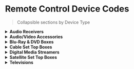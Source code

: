 # Remote Control Device Codes

> Collapsible sections by Device Type

<details>
<summary><strong>Audio Receivers</strong></summary>

| Manufacturer | Device Codes |
|--------------|--------------|
| Aiwa | 31622 |
| Akai | 30609, 31989 |
| Arcam | 31189, 32241 |
| Audiolab | 31189 |
| Audiotronic | 31189 |
| Auvio | 35106 |
| Axess | 34095 |
| B & O | 30799 |
| Bang & Olufsen | 30799 |
| Bose | 31933, 31629, 31229, 33959 |
| Bush | 32175 |
| Cambridge Audio | 31647 |
| Carver | 31189 |
| Craig | 34465, 34466 |
| Denon | 32857, 33347, 30004, 31360, 32516, 33642, 32820, 33380, 33639 |
| Emotiva | 33763 |
| Epworth | 31622 |
| Ferguson | 32611 |
| Fine Arts | 31189 |
| Goodmans | 30609 |
| Grundig | 31189 |
| Harman/Kardon | 31304, 30110, 32241, 32443, 34197, 31189 |
| i.Sound | 34971 |
| Insignia | 32175, 32472, 32169 |
| Integra | 31805, 33860, 32730, 31320, 32503, 30135 |
| iWave | 34971 |
| JBL | 32241, 30110 |
| JVC | 31676, 30074 |
| Kenwood | 31570 |
| LG | 32197, 32676, 33509 |
| Logitech | 32436 |
| Magnavox | 31831, 31269, 31189 |
| Marantz | 31289, 32114, 34121, 31189, 33772, 31269, 33247 |
| McIntosh | 31289 |
| Medion | 32197 |
| Micromega | 31189 |
| Myryad | 31189 |
| NAD | 30320, 31989, 30609 |
| New Acoustic Dimension | 30320, 31989, 30609 |
| Nikko | 30609 |
| Onkyo | 31805, 31320, 32730, 30135, 33860, 32503 |
| Panasonic | 31779, 32967, 34007, 31518, 31676 |
| Philco | 31831 |
| Philips | 31831, 32459, 31269, 33289, 31673, 32289, 31189, 33227, 31289 |
| Pioneer | 31935, 31123, 33057, 32432, 31459, 34560 |
| Polk Audio | 31289 |
| Proficient | 30609 |
| Proson | 30609 |
| RCA | 32611, 32719, 31123, 31459 |
| Rotel | 30793 |
| Samsung | 32809, 31868, 32714, 33382, 32948, 32137, 32154, 33540, 31304 |
| Sansui | 30609 |
| Sharp | 33929 |
| Sherbourn | 33763 |
| Sherwood | 32169 |
| Sherwood Newcastle | 32169 |
| Siemens | 30609 |
| Sony | 31622, 32172, 31759, 31058, 31441, 31822, 32522, 31758, 31158, 32475, 31454, 31858, 32578, 34107 |
| Soundwave | 30609 |
| TAG McLaren | 31189 |
| TAG McLaren Audio | 31189 |
| Teac | 30609, 33860 |
| Technics | 31518 |
| Techwood | 30609 |
| Thomson | 32611 |
| Thorens | 31189 |
| Toshiba | 31123 |
| Universum | 30609 |
| Victor | 30074 |
| Yamaha | 33580, 32467, 30176, 31276, 32061, 34364, 33030, 33433, 30376, 31949, 31776, 33602 |
| Zenith | 32197 |

</details>

<details>
<summary><strong>Audio/Video Accessories</strong></summary>

| Manufacturer | Device Codes |
|--------------|--------------|
| Abox | 35328 |
| Akai | 34242 |
| Apex Digital | 34334 |
| Arvani | 34293 |
| Aura | 34293 |
| Auvisio | 33654 |
| Bestisan | 35271 |
| Blaupunkt | 33654 |
| BÃ–HM | 34280 |
| Bose | 33708, 34307, 35230, 33832, 35163 |
| Boston Acoustics | 33698 |
| BYL | 35271 |
| Canton | 33000 |
| Celcus | 34146 |
| CGV | 33516 |
| Coby | 33654 |
| Curtis | 33942 |
| Definitive Technology | 33645 |
| Denon | 34025, 35178 |
| DEXP | 35328 |
| Dicra | 33654 |
| Dynex | 33951 |
| Energy | 33915 |
| Energy Sistem | 33654, 33915 |
| Goodmans | 34146 |
| GPX | 35103 |
| Haier | 33516 |
| Harman/Kardon | 33320, 33756, 33517 |
| Hitachi | 34590 |
| Horizon | 34411 |
| iLive | 33175 |
| Inkel | 34090 |
| Insignia | 33951 |
| ISY | 32544 |
| Jamo | 33915 |
| Jay-tech | 34146 |
| JBL | 33756, 32287, 35132, 33535 |
| JTC | 34146 |
| JVC | 32969, 33049, 34411 |
| Klipsch | 33915, 34941, 34198, 34200, 35152 |
| LG | 33217, 34137, 34043, 33996, 34478 |
| Logik | 34242 |
| Logitech | 31408, 33561 |
| Magnavox | 33282 |
| Majority | 34146 |
| Medion | 34242 |
| Megacra | 35271 |
| Monoprice | 34505 |
| Nakamichi | 34534 |
| Onkyo | 33984 |
| Onn | 35412, 35042, 35041, 35414, 35415 |
| Otone | 34242 |
| Panasonic | 33323, 33409 |
| Philips | 34105, 33776, 33282, 33962, 32675 |
| Pinnacle Speakers | 33774, 33728 |
| Pioneer | 33956 |
| Polk Audio | 33429 |
| Pyle | 34333, 34242 |
| RCA | 33969, 32544 |
| RIF6 | 35328 |
| Samsung | 32660, 33320, 34097 |
| Samsung Harman/Kardon | 33320 |
| Sanyo | 34176, 33282 |
| Sceptre | 35351 |
| Schaub Lorenz | 34242 |
| Sennheiser | 35330 |
| Sharp | 33097, 33736 |
| Sherwood | 33136, 34090 |
| Sonos | 33919 |
| Sony | 33700, 34315, 34285, 32582, 34457 |
| TaoTronics | 34672 |
| TCL | 34672 |
| Teac | 34242 |
| Telefunken | 33516 |
| Teufel | 34159 |
| Thomson | 33654 |
| Toshiba | 33627 |
| VIZIO | 32454, 33935, 35095, 34911 |
| Yamaha | 33283, 32116, 32458, 34269, 33917 |
| ZVOX | 32332, 33913, 32334 |

</details>

<details>
<summary><strong>Blu-Ray & DVD Boxes</strong></summary>

| Manufacturer | Device Codes |
|--------------|--------------|
| 3D LAB | 20539 |
| Accurian | 20675 |
| AEG | 20675 |
| Aiwa | 20533 |
| Akai | 20675 |
| Akira | 23076 |
| Alba | 20539 |
| AMTC | 23076 |
| Aristona | 20539 |
| Audiovox | 20675 |
| Avol | 23076, 23925 |
| Axxion | 23076 |
| Bel Canto Design | 21571 |
| Brandt | 20503 |
| California Audio Labs | 20490 |
| Centrum | 20675 |
| Clatronic | 20675 |
| CMX | 23076 |
| Contel | 22331 |
| Curtis Mathes | 22331, 23925 |
| Denon | 22258, 23851, 21634, 20490 |
| Disney | 20675 |
| Durabrand | 20675 |
| Dynex | 22596 |
| Dyon | 23076 |
| Electrocompaniet | 22545 |
| Emerson | 20675 |
| Epworth | 20533 |
| EuroLine | 20675 |
| Finlux | 20741 |
| Funai | 20675 |
| GE | 20522 |
| General Electric | 20522 |
| GFM | 20675 |
| Go Video | 20741 |
| GoGen | 23076 |
| Goldmund | 22545, 21571 |
| GoldStar | 20741 |
| GPX | 20741 |
| Grundig | 20539 |
| Hanseatic | 20741 |
| Hitachi | 20573, 20675 |
| Insignia | 22596, 20675, 20741 |
| Integra | 22147, 23787, 21634 |
| JVC | 21602, 20623, 22365 |
| jWin | 23076 |
| Kenwood | 20490, 22652 |
| Lenco | 23076 |
| Lexicon | 22545 |
| LG | 21602, 20741 |
| Loewe | 20741, 20539 |
| Lumatron | 20741 |
| Lunatron | 20741 |
| Luxman | 20573 |
| Magnavox | 20675, 21354, 20503, 20539 |
| Marantz | 20539, 22414 |
| Medion | 20741 |
| Memorex | 23031, 22331 |
| Micromega | 20539 |
| Microsoft | 20522 |
| NAD | 20741 |
| New Acoustic Dimension | 20741 |
| Noblex | 23076 |
| OK. | 23076 |
| Ã–levia | 22331 |
| Onkyo | 22147, 23787, 20503 |
| Oppo | 22545 |
| Panasonic | 21641, 23641, 20490, 21579, 23580, 22584, 20503 |
| Philco | 20675 |
| Philips | 22056, 22789, 21354, 21849, 20539, 22434, 20675, 20503 |
| Philips Magnavox | 20503, 20675 |
| Pioneer | 21571, 20631, 22442, 22854, 22847, 20142, 23199 |
| Polk Audio | 20539 |
| Presidian | 20675 |
| Proscan | 20522 |
| Pye | 20675, 20539 |
| Radionette | 20741 |
| RCA | 20522 |
| Rotel | 20623 |
| Salora | 20741 |
| Samsung | 20199, 20573, 24108, 20298, 21635, 22113, 23195, 22924, 22833, 20490 |
| Sanyo | 20675 |
| Schneider | 20539 |
| Schneider Electric | 20539 |
| Scientific Labs | 23076 |
| Seiki | 24384 |
| Selecline | 23076 |
| Sharp | 22250, 22652, 20675 |
| Sherwood | 20741, 23925 |
| Shinsonic | 20533 |
| Silva | 20741 |
| Silva Schneider | 20741 |
| Sony | 21516, 21633, 20533, 22861, 20772, 24009, 20675 |
| Superior | 23076 |
| Supra | 24384 |
| SV2000 | 20675 |
| Sylvania | 20675 |
| Symphonic | 20675 |
| Targa | 20741 |
| Tchibo | 20741 |
| Technics | 20490 |
| TELE System | 23076 |
| Telefunken | 23076 |
| Thomson | 20522 |
| Thurcom | 23580 |
| Toshiba | 22705, 22682, 23857, 23157, 23957, 20503, 22006 |
| TruTech | 20675 |
| United | 20675 |
| Universum | 20741 |
| Urban Concepts | 20503 |
| VDiGi | 23076 |
| VisionQuest | 23925 |
| VIZIO | 22563 |
| Windy Sam | 20573 |
| Xbox | 20522 |
| Yamaha | 20539, 20490, 21354, 22298, 23871 |
| Zenith | 20741, 20503 |

</details>

<details>
<summary><strong>Cable Set Top Boxes</strong></summary>

| Manufacturer | Device Codes |
|--------------|--------------|
| 1&1 | 03270 |
| Access Communications | 01376, 02187, 04537 |
| Adams Cable TV | 01376, 04079 |
| ADB | 01585, 02586, 01481, 01998, 02254, 02302, 03028, 03691 |
| Aland | 02030, 02437 |
| Alands Datakommunikation | 02030, 02437 |
| ALB TV | 03605 |
| Albtelecom | 03605 |
| Alcom | 02030, 02437 |
| Alcom Cable Television | 02030, 02437 |
| Alice | 03455, 01585 |
| Allo Communications | 01481, 01998, 02302, 03028 |
| Altibox | 03691, 02030, 02437 |
| Altice USA | 01877, 03885, 01376, 03560, 06351, 01982 |
| Amino | 01898, 01481, 03605, 04437, 01998, 02302, 03028, 03426 |
| Arcadyan | 02952 |
| Arcadyan Technology | 02952 |
| Armstrong | 01376, 03560 |
| Arris | 01376, 02378, 01982, 01998, 02187, 05912, 06174, 01877, 02437, 03765, 05889, 03723, 05097, 06076, 06246, 06400, 00858, 01582, 05537, 05942, 01585, 02952, 05557 |
| Arvig Communication Systems | 01376, 01982, 01998, 02345 |
| AT&T | 00858, 06268 |
| AT&T U-verse | 00858 |
| Atlantic Broadband | 01376, 01877, 01982, 03560, 04079 |
| Beeline | 01998, 03028 |
| Belgacom TV | 02047 |
| Bell | 01998, 05537, 01877, 05097 |
| Bell Aliant | 01998 |
| Bell Fibe TV | 01998, 05097, 05537 |
| Bell MTS | 01998, 05097, 05537 |
| Bevcomm | 01898 |
| Blue Ridge Communications | 01877, 03560 |
| Blue Stream | 01376, 03560 |
| Bouygues Telecom | 03185, 03007 |
| Breitband.ch | 03316 |
| Bright House Networks | 01877, 01376, 03294, 04537 |
| Broadstripe | 01376, 03560 |
| BSkyB | 02620, 02832 |
| Buckeye Broadband | 01376, 01877, 02187, 04079 |
| Cable America | 01376, 01877 |
| Cable Axion Digitel | 01376 |
| Cable One | 01376, 02873, 03560, 01877 |
| Cablecom | 01582 |
| Cablevision | 03885, 01376 |
| CabovisÃ£o | 02436 |
| Caiway | 02942 |
| Canal Digital | 02030 |
| Canby Telcom | 01481, 02302 |
| Cass Cable | 01376 |
| CCAP | 01877 |
| CenturyLink | 01998, 00858 |
| Channel Master | 05517 |
| Charter | 01877, 01376, 02187, 03560, 03294, 04537 |
| Charter Spectrum | 01877, 01376, 02187, 03560, 03294, 04537 |
| Cincinnati Bell | 01877, 01376 |
| Cisco | 01877, 01982, 02947, 03028, 00858, 02401, 02047, 02345, 02378, 02589, 05912, 01582, 04514, 01998, 04315, 03265, 03270, 03294, 03337, 05484, 02742, 05942 |
| Citycable | 03477 |
| Cogeco | 01376, 01982, 03560, 04537, 05557 |
| Com Hem | 03662, 04926, 02832, 02942 |
| Comcast | 01982, 01376, 01877, 03560, 03765, 02187, 04079, 04443, 04537 |
| Comfort TV | 03698, 04860 |
| Comporium | 01877, 03560, 02187 |
| Consolidated Communications | 01877, 01998, 02187, 01376, 03426, 03605, 00858, 01481, 01898, 02254, 02302, 02586 |
| Cox Communications | 01877, 01982, 01376, 04315, 03560, 06400, 03765 |
| D3 | 04514 |
| Darty Box | 02436 |
| Delta | 02942 |
| Deutsche Telekom | 03270 |
| Digeo | 02187 |
| DIRECTV | 06268 |
| DNA | 03917, 02832, 02030 |
| Dyon | 03688 |
| Eagle Communications | 01376, 02187 |
| EastLink | 01376, 02187 |
| Echostar | 02955 |
| Elion | 03916 |
| Elisa | 02821 |
| Eltrona | 03316 |
| Entertain | 03270 |
| Entone | 03426, 02302, 01898, 04437 |
| EnTouch | 01376 |
| Evolution | 02479, 04079, 02746, 04315, 03560 |
| Evolution Digital | 02479, 04079, 02746, 04315, 03560 |
| Finnet | 02030, 02832 |
| Free | 01976, 03455, 06224 |
| Freebox | 01976, 03455, 06224 |
| Frontier Communications | 02378, 01998, 03560 |
| Gala | 02437, 02030 |
| Garant | 03698, 04860 |
| GCI | 03560, 01376, 01877 |
| General Communications | 03560, 01376, 01877 |
| Glashart Media | 01898 |
| Google Fiber | 03666 |
| Grande Communications | 01877, 03560, 01376 |
| Great Plains Communications | 01376 |
| Hargray | 01877, 01376, 01982 |
| Homebase | 02030, 02437 |
| Horry Telephone Cooperative | 01376, 01877, 01982 |
| Huawei | 02994, 02995, 01982 |
| Humax | 01877, 01981, 01983, 02620, 02832, 03560, 02889, 03514, 05614 |
| i-CAN | 03691, 01585 |
| Ignite TV | 01982 |
| iM | 04860, 03698 |
| Imagin | 03316 |
| Infomir | 04860, 03698 |
| Innovative Systems | 01898, 01376 |
| Inotel | 02437 |
| Intek | 03917 |
| Inter Mountain Cable | 01877, 02479, 04079, 03294 |
| Interzet | 03698 |
| Invitel | 02437 |
| InviTV | 02437 |
| Jambox | 02030, 03698, 04860 |
| Kabel Deutschland | 03514, 01981, 01983, 03688, 02620 |
| KabelBW | 02889, 01981, 01983, 03477 |
| Kablo TV | 04763 |
| Kaon | 02821, 02889, 02746 |
| Kaon Media | 02821, 02889, 02746 |
| Kiss | 03270 |
| KPN | 02952, 02437 |
| Kreatel | 02030 |
| Lattelecom | 02030, 02437 |
| Layer3 TV | 05370, 01998 |
| Liberty Cablevision | 01376 |
| lmt | 05517 |
| Lumos Networks | 01998, 03028 |
| Macedonian Telecom | 03270, 02401 |
| MAG | 04860, 03698 |
| Makedonski Telekom | 03270, 02401 |
| Massillon Cable | 01376, 02187 |
| Matanuska Telephone Association | 01481, 02254, 02586 |
| MaxxSouth | 01376 |
| MCTV | 01376, 02187 |
| Mediacom | 01376, 03560, 01982, 01877, 05557 |
| Mediastream | 01376 |
| Meo | 02401 |
| Mi-Connection | 01877 |
| Midco | 01376, 01982, 03560, 04079, 05557 |
| Midcontinent Communications | 01376, 01982, 03560, 04079, 05557 |
| Morris Broadband | 01376 |
| Motorola | 01376, 02437, 02378, 01998, 02030, 00858, 02952, 01982, 03723, 03691, 03692, 04926, 02401, 03916, 01585, 05097 |
| Movistar | 01585 |
| Moxi | 02187 |
| MTA | 01481, 02254, 02586 |
| MTS | 01998, 01376, 01481, 01877, 01898, 01982 |
| MySky Italia | 02620, 02832 |
| Nagravision | 02873 |
| NetTV.Plus | 02437, 03698 |
| New Line | 03688 |
| Next | 04763 |
| Noos | 02436 |
| Northland Communications | 01376 |
| NOS | 02437 |
| Novus | 01376, 01877, 01998 |
| Nowo | 02436 |
| NTL | 03265 |
| NU Telecom | 01998, 03028 |
| Numericable | 02436 |
| O2 | 02586 |
| OnLime | 02821 |
| Ono | 03337 |
| Opticum | 03688 |
| Optimum | 03885, 01376, 06351 |
| Optimus Clix | 02437 |
| Orange | 02407 |
| Pace | 01982, 01376, 01877, 02620, 01998, 03560, 00858, 01582, 02401, 03477, 04537, 05370 |
| Panasonic | 01982 |
| Paul Bunyan Communications | 02254, 02586 |
| Penki TV | 02030 |
| Philips | 01582, 02378, 03560 |
| Pioneer | 01877 |
| Pioneer Telephone | 02254, 02302 |
| Portugal Telecom | 02401 |
| Premiere | 02620 |
| Primacom | 02889 |
| Primestar | 02030 |
| PrimeTel | 02030, 02437 |
| PrimeTV | 02030 |
| Proximus TV | 02047 |
| PT | 02401 |
| PÃ¿ur | 02889 |
| Qwerty | 01898, 01481 |
| Qwerty.TV | 01898 |
| RCN | 01376, 03560, 01877, 05557 |
| Reach Broadband | 01376, 01877, 01982 |
| RIO Media | 02030 |
| Rogers | 01877, 01376, 05484, 01982, 03294, 04537 |
| Rostelecom | 02821 |
| Sagem | 02407, 02436 |
| Sagemcom | 02436, 03514, 02407, 05286, 03885, 03007, 03185 |
| Samsung | 02942, 01877, 02407, 01982, 03477, 02955, 03662, 02889, 02947, 03265, 03514, 02589, 03185, 03928, 06268, 01987 |
| Sasag | 02821 |
| SaskTel | 01998 |
| SBB | 04514 |
| Scarlet | 01898 |
| Schurz Communications | 01376, 01877, 01982 |
| Scientific Atlanta | 01877, 00858, 02401, 01982, 02345, 02047, 02436, 01987, 03028, 02378 |
| SCTV | 02821 |
| Serbia Broadband | 04514 |
| Service Electric | 01376, 01982, 01877, 02187 |
| Set-One | 03688 |
| SFR | 02436 |
| Shaw | 01376, 01877, 01982, 02187, 04537 |
| Shentel | 01376, 01877, 01982, 02187, 05557 |
| Sky | 02620, 02832 |
| Sky Austria | 02620, 02832 |
| Sky Deutschland | 02620, 02832 |
| Sky Ireland | 02620, 02832 |
| Sky Ã–sterreich | 02620, 02832 |
| Sky Q | 04662 |
| Sky+ UK | 02620, 02832 |
| Sky+HD UK | 02620, 02832 |
| Skynet | 02437, 02030 |
| Smile Content | 02437 |
| Sonera | 03723, 02030 |
| Sparklight | 01376, 02873, 03560, 01877 |
| Spectrum | 01877, 01376, 02187, 03560, 03294, 04537 |
| Starman | 02821 |
| Stipte | 01898 |
| Stofa | 03692 |
| Suddenlink | 01877, 01376, 03560, 06351, 03885, 01982 |
| TalkTalk | 02994, 02995 |
| Tatung | 03270 |
| Tbaytel | 01998 |
| TDS | 01376, 01877, 01982 |
| TDS Telecom | 01376, 03028, 01877, 01982 |
| Technicolor | 01877, 01982, 03514, 05484, 05912, 02947, 05517, 03185, 02994, 02995 |
| TechniSat | 03316 |
| TeleColumbus | 02889 |
| TeledÃ¼nya | 04763 |
| Telefonica | 01585, 02586 |
| Telekom Deutschland | 03270 |
| Telekom MK | 03270, 02401 |
| Telenet | 01582, 03477, 06246 |
| Telewest | 01987 |
| Telfort | 02952 |
| Telia | 03723, 03916, 06076, 02030 |
| Telia Denmark | 03723 |
| TeliaSonera | 06076 |
| TELUS | 05912, 03028, 05942 |
| TeNeT | 01898 |
| Teo | 02437, 02030 |
| T-Home | 03270 |
| Thomson | 01582, 01981, 01982, 01983, 03007, 02407 |
| Thurcom | 02821 |
| Time Warner Cable | 01877, 01376, 03294, 02187, 03560, 04537 |
| TiVo | 03560, 03265, 03662, 03337, 05557, 06002 |
| Toshiba | 02955, 03688 |
| TP | 02407 |
| TÃ¼rksat Kablo | 04763 |
| TVision Home | 05370, 01998 |
| TVS Cable | 01376, 01877, 01982 |
| UnityDigital TV | 02955, 02889, 03477 |
| Unitymedia | 02955, 02889, 03477 |
| UPC | 01582, 02821, 03477 |
| UPC Cablecom | 01582, 03477 |
| U-verse | 00858 |
| Vast Broadband | 01877, 01376 |
| Vector | 02030 |
| Verizon | 02378, 05889 |
| Viasat | 02030 |
| VidÃ©otron | 01877, 02947, 01376, 01982 |
| Viken Fibernett | 02030, 02437, 03691 |
| Virgin Media | 03265, 01987, 06174, 03477 |
| VMedia | 04596 |
| Vodafone | 03514, 02401, 05286, 01981, 01983, 03337, 05517 |
| Vodafone Iceland | 03917 |
| Vodafone Kabel Deutschland | 03514, 01981, 01983, 03688, 02620 |
| Voo | 02742 |
| Vyve Broadband | 01376, 01982, 01877, 04079 |
| Waoo! | 02437, 02030 |
| Wave Broadband | 01376, 01877, 04079, 02479, 03560, 02187 |
| Wavevision | 01376, 01877, 01982 |
| Wbox | 03917, 02832 |
| WEHCO Video | 01376 |
| Welho | 03917, 02832 |
| Westman Communications | 01376, 02187 |
| Windjammer Cable | 01376, 01877 |
| Windstream | 01376, 01982 |
| Wistron NeWeb | 06268 |
| WOW! | 01877, 01376, 02187, 02479, 03560, 03294 |
| Xfinity | 01982, 01376, 01877, 03560, 03765, 02187, 04079, 04443, 04537 |
| Xoro | 03688 |
| XS4ALL | 02952 |
| Xtream | 01376, 03560, 01982, 01877, 05557 |
| YouSee | 05614 |
| Youview | 02994, 02995 |
| Ziggo | 02589, 03477, 01582, 02942, 06246, 02401 |
| Zito Media | 01376, 01877, 01982 |
| ZTE | 02952 |
| ZyXEL | 01585 |

</details>

<details>
<summary><strong>Digital Media Streamers</strong></summary>

| Manufacturer | Device Codes |
|--------------|--------------|
| 3GO | 03850 |
| Acer | 01272 |
| AirTV | 05295 |
| Amlogic | 04899, 05123 |
| Apple | 02615 |
| Armada | 04899 |
| AT&T | 06269 |
| Auvisio | 03122 |
| Beelink | 05123 |
| Billow | 05123 |
| Boxee | 03693 |
| Bqeel | 05540 |
| BSkyB | 03061 |
| Ceton | 01272 |
| Channel Master | 04465, 03286 |
| chiliGREEN | 03850 |
| Cloud Media | 02260 |
| Delta Electronics | 04339 |
| Digitech | 02260 |
| Digma | 04170 |
| DIRECTV | 06269 |
| DishTV | 05295 |
| D-Link | 03671, 03693 |
| Dune | 03230 |
| Echostar | 05295 |
| EgoIggo | 05123 |
| Elonex | 01272 |
| Ematic | 04846 |
| Eminent | 02260 |
| Enybox | 05123 |
| Fantec | 04170, 03669 |
| Flirc | 05600, 05602, 05603, 05604 |
| Frontline | 05057 |
| Fujitsu Siemens | 01272 |
| Funai | 03339 |
| Gateway | 01272 |
| G-Box Midnight | 04440 |
| Geniatech | 04339 |
| Hama | 03122 |
| Hewlett Packard | 01272 |
| hFX | 01272 |
| HiMedia | 04170 |
| HomeWorx | 04216, 04685, 04076, 04615 |
| HP | 01272 |
| iconBIT | 02260 |
| Iomega | 02558 |
| IReTV-Fire TV (All) | 02049 |
| IReTV-Kodi & PI w/Kodi | 02000 |
| IReTV-Media Center | 01272 |
| IReTV-Nvidia Shield | 04918 |
| ISTAR | 02260 |
| iView | 02759, 05207 |
| JadooTV | 02260 |
| Kartina TV | 03230 |
| Kollins | 04339 |
| LG | 03373 |
| Logitech | 03272 |
| Magnavox | 03339 |
| Mango Hi Q | 04170 |
| Matricom | 04440, 04899 |
| MBox | 05123 |
| Media Center PC | 01272 |
| Mediasonic | 04216, 04685, 04076, 04615 |
| Mi | 03982 |
| Micca | 03669, 03850 |
| Microsoft | 04000, 01272, 02049, 01805 |
| Millet | 03982 |
| Mind | 01272 |
| Minix | 04413, 03884 |
| MyGica | 04339, 05057 |
| MySky Italia | 03061 |
| Netgear | 03324, 04401, 03292 |
| NiveusMedia | 01272 |
| Northgate | 01272 |
| Now TV by Sky | 03061 |
| NVIDIA | 04918 |
| Orion Telekom | 03230 |
| Ortek | 03122 |
| Packard Bell | 01272 |
| Panasonic | 03760 |
| PDP | 05724 |
| PHD | 03039, 04590 |
| Philips | 04755, 01272, 02558 |
| Pivos | 04339 |
| PopBox | 02260 |
| Popcorn Hour | 02260 |
| PrimeDTV | 03039, 04590 |
| Qumi | 04339 |
| Qwerty | 03230 |
| R-Box | 05540 |
| RCA | 03335 |
| Roku | 03061 |
| Rombica | 04170 |
| Samsung | 06269 |
| Savio | 05540 |
| Scishion | 05123 |
| Sky | 03061 |
| Sky Austria | 03061 |
| Sky Deutschland | 03061 |
| Sky Ireland | 03061 |
| Sky Italia | 03061 |
| Sky Ã–sterreich | 03061 |
| Sky UK | 03061 |
| Sky+ UK | 03061 |
| Sky+HD UK | 03061 |
| Sling Media | 05295, 03778 |
| Sony | 05724, 02713, 01272 |
| Sumvision | 04339 |
| Tanix | 05123 |
| Technicolor | 05295 |
| Telecom Italia | 05295 |
| Telstra | 03061 |
| Terk | 04846 |
| Tibo | 04339 |
| TIM | 05295 |
| TIMVision | 05295 |
| Tinggaoli | 05540 |
| Toshiba | 01272 |
| Trevi | 05540 |
| Tronsmart | 05123 |
| Trust | 01272 |
| Unuiga | 05540 |
| Vensmile | 04899 |
| VIA Technologies | 01272 |
| Vista | 03122 |
| Vivitek | 04339 |
| VIZIO | 03670 |
| Western Digital | 02558 |
| Wistron NeWeb | 06269 |
| Xbox | 04000, 02049, 01805, 01272 |
| Xiaomi | 03982 |
| XstreamTec | 04440 |

</details>

<details>
<summary><strong>Satellite Set Top Boxes</strong></summary>

| Manufacturer | Device Codes |
|--------------|--------------|
| Acoustic Solutions | 01284 |
| ADB | 02737, 02367, 03799 |
| AEG | 02738, 02813 |
| Agora | 02034, 01284 |
| Airis | 02813 |
| Akira | 02738 |
| Akta | 01986 |
| Akura | 02034, 02418 |
| Alba | 01284, 03601, 02034 |
| Alcor | 05377 |
| AllTele | 02957 |
| Amiko | 04197 |
| Amstrad | 01662, 00847, 01175, 01693, 02467 |
| AMTC | 02738, 02813 |
| Anadol | 04227, 05377 |
| Ansonic | 02418 |
| Arris | 00869, 02443 |
| AS | 01284 |
| ASA | 00740 |
| ASDA | 01284 |
| AstaNet | 03855 |
| Astrell | 01986, 02418 |
| Astro | 02026, 01100 |
| AT&T | 01377 |
| Atlanta | 02418, 03320 |
| Audiola | 02418 |
| Austriasat | 01195, 01197, 03190, 02957, 01561, 01631, 02631 |
| Auvisio | 02738, 02813 |
| Avanit | 01631 |
| AX | 05328, 04826, 05038 |
| Axil | 02418, 02738, 02813, 03424 |
| B@ytronic | 00740 |
| Balticum | 01195, 01197, 01986 |
| Bell | 00775 |
| Bell Satellite TV | 00775 |
| Belson | 02418 |
| BENsat | 02957, 04657 |
| BIOSTEK | 02738 |
| BiS TÃ©lÃ©visions | 01986 |
| BiS TV | 01986 |
| Black Diamond | 01284 |
| Boca | 02026, 02458, 02797, 02813 |
| Bonus | 03190 |
| Boshmann | 01631 |
| Botech | 02738, 02418, 02813 |
| Boxer | 02429, 02443, 01692, 04583 |
| Brandt | 02813 |
| Bredbandsbolaget | 04031 |
| Breitband.ch | 01195 |
| British Telecom | 04031 |
| BSkyB | 01662, 04662, 01693, 02467, 02443, 01175, 00847, 01377, 01429, 01915, 01195, 01197 |
| BT | 04031 |
| BT TV | 04031 |
| BT Vision | 04031 |
| Bulltech | 02738 |
| Bush | 02376, 03652, 01935, 02034, 01284, 02813, 03439, 03601, 04204 |
| Cablecom | 01195, 01197 |
| Caiway | 02443 |
| Canal Digitaal | 02631, 04853, 02466, 02957 |
| Canal Digital | 04031 |
| Canal+ | 02657, 01986, 05761, 01195, 01197, 02429 |
| Canal+ Platforma | 03799, 01409 |
| CANAL+ Polska | 03799, 01409 |
| CanalSat | 02657, 05761 |
| CGV | 05145, 02034, 03190, 01986 |
| Chess | 02026 |
| CityCom | 02957 |
| Clarke-Tech | 03320 |
| Classic | 01284 |
| Clatronic | 02738 |
| CMX | 02205 |
| Cobra | 04294 |
| Com Hem | 01176, 01915, 04031 |
| Comag | 02797, 02026, 02458, 02813, 03993, 04795, 05752, 00740, 02738, 03855, 04227 |
| Connect TV | 02957 |
| Continent | 01986, 03855 |
| Cosmo Sat | 02540 |
| Croner | 02813 |
| Crown | 01284 |
| Cyfra+ | 01409, 03799 |
| Cyfrowy Polsat | 03829 |
| D@tacom | 02813, 02738 |
| Dautkom | 02638, 04197 |
| Delta | 02443 |
| Denver | 02418, 02738 |
| Deutsche Telekabel | 01197, 01195 |
| Deutsche Telekom | 01692 |
| Dgtec | 01631 |
| Dicra | 02738, 04294 |
| Digenius | 00740 |
| DIGI | 01195, 01197, 02443, 02026 |
| Digiality | 02813 |
| Digihome | 02034, 01284, 01935 |
| DigiLogic | 01284, 02034 |
| DigiQuest | 02738, 04227, 01631, 04331, 02813 |
| DigitAlb | 01197, 01195 |
| DigitalBox | 02540, 01631, 01100 |
| Dilog | 02957 |
| DIRECTV | 01377, 03724 |
| DISH | 00775 |
| DISH Network | 00775 |
| Diveo | 04853 |
| Di-Way | 02957 |
| DMTech | 02738 |
| Dmyco | 03109 |
| DNA | 01176 |
| Dream | 01237 |
| Dream Multimedia | 01237, 03628, 01652, 01923 |
| Dreambox | 01237, 03628, 01652, 01923 |
| DTK Deutsche Telekabel | 01197, 01195 |
| Dual | 02034 |
| Durabrand | 01284, 02034 |
| Dynavision | 04197 |
| Dyon | 02738, 02813 |
| e Vision | 03637 |
| Easy-One | 04331 |
| ECG | 02813, 02738 |
| Echostar | 00775, 01409 |
| Edision | 05210, 01631, 05141, 04197 |
| Eir | 03637 |
| Elap | 03190, 02458 |
| Elbe | 02418 |
| Elisa | 03637 |
| Elless | 00740 |
| Elta | 02738 |
| Eltrona | 01195, 01197 |
| Energy Sistem | 02418, 02813, 01631 |
| Engel | 02418, 02813 |
| Entertain | 01692 |
| esoSAT | 02797 |
| Essentiel b | 02813, 04657, 02738, 03905 |
| Eurosky | 00740 |
| Eutra | 00740 |
| Evesham Technology | 02034 |
| EVO | 04197 |
| Evo TV | 04657 |
| Ferguson | 02638, 02034, 01935 |
| Fiber.nl | 02631 |
| Finlux | 02034 |
| FinnSat | 00740, 01195, 01197 |
| Formuler | 05038 |
| Fortec Star | 01631 |
| Fransat | 02443, 03190, 01986, 04657 |
| freenet TV | 05052 |
| Freesat | 01692, 04204, 02443, 01986, 02376 |
| Freesat+ | 02443 |
| freeview | 04204 |
| Frontier Communications | 00775 |
| Fuba | 02750, 01195 |
| Fuji Onkyo | 01631 |
| Galaxy | 04294 |
| Galaxy Innovations | 04197, 04826, 02799, 03458 |
| General Instrument | 00869 |
| General Satellite | 04626 |
| Geser | 01631, 02738 |
| Gi | 04197, 04826, 02799, 03458 |
| GigaBlue | 03663 |
| GigaTV | 02738 |
| Globo | 03855, 02026, 00740, 02957, 01429 |
| GM Germany | 04197 |
| Go SAT | 03190 |
| GoGen | 02738 |
| GOI | 00775 |
| Gold Vision | 01631 |
| Golden Media | 04197 |
| GoldMaster | 01986 |
| Goodmans | 01284, 02376, 03652, 02034, 03439, 03601 |
| Gran Prix | 00740 |
| Grocos | 01409 |
| Grundig | 00847, 02376, 02367, 02034, 01284, 02738, 02813, 03424, 01429 |
| Haier | 02418 |
| Hanseatic | 01100 |
| HD+ | 02797, 02443, 01429, 02569, 03095, 05052 |
| Hirschmann | 03190, 02026, 00740 |
| Hitachi | 02034, 01284 |
| HTS | 00775 |
| Hughes Network Systems | 01377 |
| Humax | 02443, 01176, 04031, 01377, 04662, 01808, 01915, 02408, 03140 |
| Hyro | 04331 |
| Hyundai | 02418, 02738, 02813 |
| ibox | 01652 |
| i-CAN | 02737, 02367 |
| IceCrypt | 04197, 02838 |
| ID Digital | 01176, 04294 |
| ID Sat | 01631 |
| Illusion | 01631 |
| Imagin | 01195, 01197 |
| Imperial | 01195, 01197, 01429 |
| Inea | 01195, 01197 |
| iNETBOX | 01652, 01237 |
| Inverto | 03095 |
| inVion | 02418 |
| IQ | 02813 |
| IQ Prism | 02813 |
| i-SET | 04331 |
| ITT | 02418 |
| Jaeger | 02797 |
| Jameson | 02813 |
| Jerrold | 00869 |
| JVC | 00775, 01284 |
| Kabel Deutschland | 01195, 01197, 01915 |
| KabelBW | 01915, 01195, 01197, 01429 |
| KabelNoord | 02443 |
| Kablo TV | 03190 |
| Kamosonic | 02738 |
| Kaon | 04853, 02631 |
| Kaon Media | 04853, 02631 |
| Kathrein | 01561, 02569, 03658, 04795 |
| KÃ¶nig | 01631 |
| KPN | 01986, 01545 |
| Kyostar | 02026 |
| Labgear | 03424 |
| LaSAT | 00740 |
| Lazer | 02738 |
| Lenson | 04657 |
| LG | 01377, 05761 |
| Libertview | 03109 |
| Line@TECH | 02813 |
| LinkBox | 02957 |
| Linsar | 01284 |
| Listo | 02738, 02813, 04657 |
| Lodos | 01284 |
| Logik | 02034, 01284, 03652, 04204 |
| LogiSat | 02797, 02026, 02813, 02458 |
| Lumax | 01986 |
| Luxor | 01935, 02034 |
| M7 | 02631, 04853, 02957, 03190, 01195, 01197, 02466, 01545, 01561, 02443, 01631, 01986, 04657 |
| Magyar Telekom | 01692, 02367 |
| Majestic | 02738 |
| Manhattan | 04204 |
| Maplin | 02034 |
| Marusys | 02799, 03543, 03458, 03544 |
| Mascom | 02738, 02205, 02813 |
| Matsui | 01284 |
| Maximum | 02813, 02957, 01986 |
| Maxview | 02797 |
| Mediaset | 02750, 04294, 02367 |
| Medion | 02797, 00740, 02026 |
| MegaSat | 01631, 02813, 02034, 02418, 00740, 02738 |
| Meo | 02466 |
| Metronic | 02738, 01986, 02418, 01631, 01935, 02026, 02443 |
| Micro | 02797, 02458, 02813 |
| Micro electronic | 02458, 02797, 02813 |
| Mitsai | 02738 |
| Morgan | 02026 |
| Morgan's | 02026 |
| Motorola | 00869 |
| Mtel | 03855 |
| Murphy | 02034 |
| Mut@nt | 05328 |
| Mysat | 02738, 02797 |
| MySky Italia | 01662, 04662, 01693, 02467, 02443, 01175, 00847, 01377, 01429, 01915, 01195, 01197 |
| Mystery | 02813 |
| NanoXX | 01631 |
| nc+ | 03799, 01409 |
| Net+ | 03637 |
| netBox | 03637 |
| Netgem | 03637 |
| Netia | 03637 |
| Neuling | 02458, 02026 |
| NexPRO | 01631 |
| Next Level | 00869 |
| Nova | 02475 |
| NPG | 01631 |
| NTV Plus | 02443, 01692, 03190, 02408 |
| Octagon | 05038, 04976 |
| Online.nl | 02631, 04853 |
| Onn | 02034, 01284 |
| Openbox | 03109 |
| Opensat | 02957 |
| Opentech | 03190 |
| Optex | 02418, 02813 |
| Optibox | 03190, 02957 |
| Opticum | 03855, 02957, 04227, 02797, 04331, 04795, 05038 |
| Orbitech | 01195, 01100, 01197 |
| Orby TV | 06390 |
| Orion Express | 03855, 01986 |
| Orton | 03855, 02957 |
| P&T Luxembourg | 03637 |
| Pace | 00847, 01377, 01682, 01175, 01693, 02475, 02467, 02466, 02631, 02657, 01662, 02443 |
| Pacific | 01284 |
| Palcom | 01409 |
| Panasonic | 00847 |
| peeKTon | 02418 |
| Petrus | 03855, 01195, 01197 |
| Philex | 01409 |
| Philips | 02561, 02466, 01377, 03253, 05377, 02631, 04657 |
| Phoenix | 02418 |
| Platforma CANAL+ | 03799, 01409 |
| Polsat | 03829 |
| Portugal Telecom | 02466 |
| Post Luxembourg | 03637 |
| PostTV | 03637 |
| Pr telecom | 04197 |
| Preisner | 02458 |
| Premier | 01429 |
| Premiere | 01429, 01195, 01197 |
| Primacom | 01195, 01197, 01176 |
| ProLine | 01284 |
| Protek | 04826 |
| PSI | 03190 |
| PT | 02466 |
| PÃ¿ur | 01195, 01197, 01176 |
| Qviart | 04795 |
| Raduga TV | 01986, 02957 |
| Revez | 04795 |
| RiksTV | 02367, 01692, 02429 |
| Ross | 02540 |
| Roxxs | 02799 |
| SAB | 04197, 01631 |
| Saba | 00740, 02205 |
| Sagem | 01692, 02429 |
| Sagemcom | 01692, 02429, 03253, 03799, 04583 |
| Saivod | 02418 |
| Samsung | 01377, 01682, 05052, 02467, 04853, 01662, 01693 |
| Sansui | 01545 |
| Sappa | 02957 |
| Sasag | 03440 |
| SAT+ | 01409 |
| SatFilm | 01195, 01197, 03855 |
| SatHawk | 03109 |
| Satplus | 01100 |
| SatyCon | 01631 |
| Schaub Lorenz | 02034, 02418 |
| Schwaiger | 00740, 02813, 01429, 02458, 02797, 01631, 05752, 01195, 02957, 03993 |
| Schwaiger CS | 01631 |
| Scott | 02738 |
| SCS | 00740 |
| SEG | 01284, 00740, 02034, 04331 |
| Selecline | 02813 |
| Sencor | 02738, 02813 |
| Set-One | 04331 |
| Shark | 01631 |
| Sharp | 01935, 02034 |
| Shaw Direct | 00869, 00775 |
| Shinelco | 02738 |
| Showbox | 03165 |
| Siemens | 02418, 01429, 02737 |
| Sigmatek | 02418, 02813, 02738 |
| Silva Schneider | 00740 |
| SilverCrest | 02026, 02458, 02797 |
| SimpliTV | 04498, 04657 |
| SiOL | 03637 |
| Sky | 01662, 04662, 01693, 02467, 02443, 01175, 00847, 01377, 01429, 01915, 01195, 01197 |
| Sky Austria | 01662, 04662, 01693, 02467, 02443, 01175, 00847, 01377, 01429, 01915, 01195, 01197 |
| Sky Deutschland | 04662, 02443, 01915, 01429 |
| Sky Ireland | 01662, 04662, 01693, 02467, 02443, 01175, 00847, 01377, 01429, 01915, 01195, 01197 |
| Sky Italia | 01693, 02467, 04662 |
| Sky Ã–sterreich | 01662, 04662, 01693, 02467, 02443, 01175, 00847, 01377, 01429, 01915, 01195, 01197 |
| Sky Q | 04662 |
| Sky UK | 01662, 01175, 00847, 04662, 01377 |
| Sky+ UK | 01662, 04662, 01693, 02467, 02443, 01175, 00847, 01377, 01429, 01915, 01195, 01197 |
| Sky+HD UK | 01662, 04662, 01693, 02467, 02443, 01175, 00847, 01377, 01429, 01915, 01195, 01197 |
| Skylink | 02957, 03190, 01545, 02443, 04853, 01195, 01197, 01986, 04657 |
| Skymaster | 01409, 02205, 03855, 01545, 03165 |
| Skypex | 00740 |
| Skyplus | 02026, 00740, 01175 |
| SkySat | 01100 |
| Skyvision | 02797, 04657 |
| Skyworth | 04657 |
| SL | 00740, 02026 |
| SM Electronic | 01409 |
| Smart | 01631, 03095, 00740, 04227 |
| Sogno | 02957 |
| Solomend | 03109 |
| Sony | 03202, 00847, 03458 |
| Starmax | 02638 |
| Steinner | 02738 |
| Strong | 03905, 01409, 04657, 02813, 02418, 03424, 04498, 05110, 02738, 01284, 01682 |
| STV | 01176 |
| Sungpo | 01935, 02034 |
| Sunny | 03165 |
| Sunray | 02799 |
| Sunsat | 03190 |
| Sunstech | 02738 |
| SVT World | 02957 |
| Sydantenn | 02957 |
| Synaps | 04197 |
| Sytech | 02418 |
| Tampereen Tietoverkko OY | 01176 |
| Tattelecom | 02429 |
| TBoston | 02418 |
| TDS Telecom | 00775 |
| Technicolor | 01377, 05761, 03799 |
| Technika | 02034, 01284 |
| TechniSat | 01195, 01197, 01100, 03440, 03441, 02540, 02813 |
| Technotrend | 01429 |
| Techwood | 01284, 02034, 01935 |
| Tecsat | 01986 |
| TEKCOMM | 02738, 03905 |
| Telasat | 02466 |
| TELE System | 02750, 01409, 02738, 02813 |
| Tele2 | 01195, 01197 |
| TeledÃ¼nya | 03190 |
| Telekarta | 03855, 01986 |
| Telekom Deutschland | 01692 |
| Telekom Slovenije | 03637 |
| TÃ©lÃ©SAT | 02631, 02466, 04853 |
| Telestar | 01100, 02540, 01195, 01197 |
| Telset | 04197 |
| Telsey | 02738 |
| TelSKY | 02540 |
| TELUS | 00775 |
| Tevion | 02205, 01409, 02026 |
| T-Home | 01692 |
| Thomson | 01935, 01662, 00847, 01175, 03905, 01377, 01693, 04657, 05110 |
| Tiger | 03109 |
| Titan | 02205 |
| Tividi | 01429 |
| TiVo | 03724, 01377 |
| TivÃ¹Sat | 02737, 04294, 04031, 02750, 02367 |
| T-Mobile | 02631, 02443, 03190, 01545 |
| TNT SAT | 01986, 03190, 02443, 04657, 01195, 01692, 02429, 01197 |
| Tonna | 03190, 02458 |
| Topfield | 01986, 01545, 02838, 04294 |
| Toshiba | 01284, 01195, 01429 |
| TrekStor | 02738 |
| Triax | 03190, 01986, 02443, 01631 |
| Tricolor TV | 04626, 01915 |
| TT-micro | 01429 |
| TTV | 01176 |
| TÃ¼rksat Kablo | 03190 |
| TV Vlaanderen | 02631, 04853, 02466 |
| UfaNet | 01986 |
| United | 02418 |
| UnityDigital TV | 01429, 01915 |
| Unitymedia | 01429, 01915 |
| Universum | 00740 |
| Univision | 04227 |
| Unixbox | 01652 |
| UPC | 02443 |
| UPC Cablecom | 01195, 01197 |
| UPC Direct | 02443 |
| ValueLine | 02813 |
| Vantage | 02797, 03855, 05752 |
| VEA | 02418 |
| Vectra | 01195, 01197 |
| Vestel | 01284, 02034 |
| Viasat | 01682, 01197, 01195 |
| Videofutur | 03637 |
| Viola Digital | 01195, 01197 |
| VisionNet | 01631 |
| Vistron | 00740 |
| VivaCom | 02429 |
| Vivax | 02418, 02813 |
| Vodafone Kabel Deutschland | 01195, 01197, 01915 |
| Volcasat | 02418 |
| Vu+ | 03458, 03543, 03544, 02799, 05380 |
| Walker | 02034 |
| WayteQ | 01631 |
| Wharfedale | 01935, 02034, 01284 |
| Wisi | 00740, 03190, 02957, 01986 |
| Woxter | 02418, 02813 |
| WWiO | 05111 |
| Xcruiser | 04197 |
| XDome | 04294 |
| Xoro | 05111, 03501, 02813, 03993, 02738, 03165, 02957, 04331 |
| Xsarius | 02957 |
| Xtrend | 04826, 03320 |
| Youview | 04031 |
| ZapMaster | 00740 |
| Zehnder | 03424, 02034, 00740, 01631 |
| ZGemma | 05101 |
| Ziggo | 02443 |
| Zircon | 02957 |

</details>

<details>
<summary><strong>Televisions</strong></summary>

| Manufacturer | Device Codes |
|--------------|--------------|
| Acer | 12530 |
| Acoustic Solutions | 11667, 11585, 11523, 12676 |
| Acronn | 12561 |
| Advent | 11570 |
| AEG | 12530, 12197, 11667, 11585 |
| Affinity | 13717, 13870, 13577 |
| AGB | 11667 |
| Airis | 12561 |
| Aiwa | 14542, 13512, 13434 |
| Akai | 12676, 13981, 14340, 11523, 13611, 13332, 13512, 13528, 13067, 13719, 11667, 13810, 11585, 14022, 13983, 10037, 12197, 13434, 14136 |
| Akira | 12241, 13528 |
| Akito | 10037 |
| Akura | 11667, 11585, 12676, 10037, 11687, 11983 |
| Alba | 12676, 13587, 13810, 11585, 10037, 11667, 13005, 13067, 14132, 12561, 13964 |
| Allview | 13611 |
| Altus | 12663 |
| Amstar | 11667 |
| Amstrad | 10037, 11667 |
| Andersson | 12676, 11585, 11667, 13719, 13981, 14340 |
| Ankaro | 13528 |
| Ansonic | 13981 |
| Antarion | 13719, 12676 |
| AOC | 12402, 13720, 12014, 12087, 12214, 10625 |
| Apex Digital | 12397, 14347 |
| Arcelik | 13433 |
| ArÃ§elik | 14212, 13433, 12663 |
| Ardem | 10037 |
| Arena | 12676, 10037 |
| Arielli | 13528 |
| Ario | 12397 |
| Aristona | 10556 |
| Art Mito | 11585, 11667 |
| Artel | 13047 |
| AS | 11667, 11585, 11523, 12676 |
| Asano | 14022 |
| Atak | 12397 |
| Atlantic | 13981 |
| Atyme | 12746 |
| Auchan | 13981 |
| Audiosonic | 13067, 10037 |
| Audiovox | 11868 |
| Auria | 14748, 12087, 12014, 12277, 13121 |
| Autovox | 11667, 12676, 11585 |
| Avera | 12397, 12049 |
| Avol | 14367, 13382, 15220, 13118 |
| Awa | 12530 |
| Axdia | 13512, 12530 |
| Axess | 13593 |
| Aya | 12676, 13719, 13981, 11585, 11667, 14340 |
| Barco | 10556 |
| Basic Line | 11667 |
| Bauer | 12197 |
| Bauhn | 13611 |
| BBK | 12530, 11523 |
| Beko | 12125, 14212, 13433, 10037, 12663 |
| Belson | 12241, 11667, 13296 |
| BenQ | 11523 |
| Bensten | 11570 |
| Beon | 10037 |
| Berthen | 10556 |
| Betfred | 12676, 13719 |
| Blaupunkt | 13810, 12426 |
| Bloom | 11667 |
| Blue Sky | 11667, 10037, 10556, 10625 |
| BlueDiamond | 12426 |
| Bluesky | 11667, 10037, 10556, 10625 |
| Bluetech | 12561 |
| bogo | 12561, 13512, 13528 |
| Bolva | 12397 |
| Boxlight | 11430 |
| Brandt | 12676, 10625, 13296, 13981, 11585, 13434, 14542, 13611, 11667, 13528, 13983 |
| Broksonic | 11892, 13118 |
| BuBuGao | 12530, 11523 |
| Bush | 12676, 13810, 13719, 13964, 14340, 12214, 11667, 13005, 12888, 14132, 15201, 13983, 12530, 11687, 12673, 13981, 13820, 14346, 10037, 11585, 12125, 13587, 11983, 10556, 11523, 12241 |
| Cabletech | 13296 |
| Calypso | 14748 |
| Cameron | 11523 |
| Camper | 10037 |
| Canox | 13611 |
| Caratec | 13067 |
| Carena | 10037 |
| Cathay | 10037 |
| Celcus | 12676, 13981, 14340, 13719, 11585 |
| cello | 13820, 12673 |
| Changhong | 13434, 13296 |
| CHL | 13067 |
| Christie | 14107 |
| Citizen | 11892 |
| Clatronic | 11667 |
| Clayton | 13719, 12676, 11667, 13981 |
| CME | 10037 |
| CMX | 13296, 13332, 13067 |
| Coby | 13478 |
| Condor | 10037 |
| Conia | 11687 |
| Conrad | 13719 |
| Contec | 10037 |
| Contex | 14053, 14280 |
| Continental Edison | 12676, 13719, 13981, 14340, 14022, 12530, 13983, 13512, 11585, 13528, 14132 |
| CPTEC | 10625 |
| Craig | 13423, 11687 |
| Cranker | 13719 |
| Crown | 10037, 12676, 13434, 13719, 13981 |
| Crypton | 11667 |
| Currys Essentials | 12486 |
| Curtis | 13577, 12855, 13121, 12397, 13895, 12352, 13939, 14035, 13636, 13154, 13382, 13717 |
| Cyberpix | 11667 |
| Daewoo | 10037, 10556, 12125 |
| Dansai | 10037 |
| Dantax | 12676, 11667, 11687 |
| Days | 12561 |
| Decca | 10037 |
| Delips | 11667 |
| Denver | 13067, 12197 |
| Desmet | 10037 |
| Dex | 13981 |
| DEXP | 13528, 13434, 13572, 14539, 14348, 14136 |
| Dicra | 13528 |
| Differo | 12676 |
| Digatron | 10037, 12890 |
| Digifusion | 12125 |
| Digihome | 14340, 12676, 13719, 13981, 13983, 11667, 14501, 15201, 11585 |
| DigiLogic | 11667 |
| Digitrex | 13067, 14207 |
| Dikom | 12676, 12561, 13719, 13528 |
| Disney | 11892, 11665 |
| diVision | 12197 |
| Dixi | 10037 |
| DMTech | 12676 |
| DNS | 13572, 13528, 13434, 14136 |
| Doffler | 13528, 14539, 14348, 13434 |
| Donghai | 13611, 13528, 10037, 13296, 13332 |
| Dual | 12197, 13719, 12241, 12676, 13611, 14340, 11585, 11667, 13067, 13820, 13981 |
| Dukane | 11430 |
| Durabase | 12676, 13719, 14340 |
| Durabrand | 11570, 11665 |
| D-Vision | 12197, 10037, 10556 |
| Dynatron | 10037 |
| Dynex | 12049, 12184, 11780 |
| Dyon | 13512, 13525, 12530 |
| Easy Living | 12005 |
| ECG | 12197, 12125, 13528, 13296, 13434 |
| Edenwood | 14340 |
| EGL | 13611 |
| Elbe | 11667, 12676, 12125, 10556 |
| Electriq | 13719, 15201 |
| Electrohome | 11570, 11670 |
| Electrolux | 11585, 13981 |
| Electron | 12855 |
| Electronia | 12676, 13981, 11667, 13719 |
| Element | 13559, 14398, 11687, 12183, 12964, 14635, 15173, 14910, 12256, 11886, 13793, 14217, 14740 |
| Elenberg | 13512 |
| Eletra | 13719 |
| Elfunk | 11667 |
| Elite | 11457 |
| Emerson | 11864, 11394, 11886, 13623, 12183, 11665, 13559 |
| e-motion | 12426, 13810, 12106 |
| Engel | 13512 |
| Enox. | 12673, 13820 |
| Envision | 12087, 12014, 11506 |
| Epson | 14064 |
| Epworth | 14542, 13512, 13434 |
| EQD | 12014, 12087, 12277 |
| EQD Auria | 12014, 12087, 12277 |
| Ergo | 13981 |
| Erisson | 14542, 13528, 13047, 13434, 14136, 13183 |
| Essentials | 12486 |
| Essentiel b | 12676 |
| e-Star | 13528 |
| eTec | 12397 |
| Eternity | 13810, 12426 |
| Europa | 10037 |
| Everest | 13528 |
| Everline | 13512, 13528 |
| Evesham Technology | 11667 |
| Evotel | 12561 |
| Exorvision | 13953 |
| Exquisit | 10037 |
| F&U | 12530, 12676, 13719 |
| FairTec | 11585, 12676, 11667, 12561 |
| Favi | 13382, 12676 |
| Felson | 13719, 12676 |
| Fenner | 11667 |
| Ferguson | 10625, 12676, 13005, 12426, 10037, 11585 |
| Finlux | 13719, 12676, 11667, 14340, 13981, 13983, 11585, 10037, 15201, 10556 |
| Firstline | 11667, 10556 |
| Fisher | 11585, 11667 |
| Fluid | 12964 |
| Fox | 13528 |
| Fraba | 10037 |
| Fujicom | 12676 |
| Funai | 11817, 13719, 11394, 11667, 11864 |
| Funai United | 12530, 12676, 13719 |
| Furrion | 13332, 14093 |
| Fusion | 13332, 13512, 13047, 13528 |
| Futronic | 11585 |
| Futura | 13296 |
| Galatec | 13528 |
| GEC | 10037 |
| Gelhard | 13719 |
| GFM | 11665, 11886, 11864 |
| Gocamp | 13981, 14340 |
| GoGen | 13719, 12676, 14340, 13981, 11585, 11667 |
| GoldStar | 10037, 13047, 13512, 14542, 13434, 13572 |
| Goodmans | 11667, 13820, 11585, 12393, 10037, 11687, 11523, 11983, 12676, 12125, 12005, 12426, 10556, 10625, 12214 |
| Gorenje | 11585, 11667, 12676 |
| GPX | 13980 |
| Graetz | 11585, 11667, 13528, 14542 |
| Gran Prix | 12197 |
| Granada | 10037 |
| Grandin | 13434, 11667, 12676, 13719, 10037, 10556, 11585, 12125, 13981, 13983 |
| Grundig | 14212, 13433, 12890, 12663, 12125, 11667, 11523, 10556, 12676, 10037, 12561 |
| Grunkel | 13528, 11667, 12676, 13512, 11523 |
| GVA | 13296, 13611 |
| Haier | 12309, 11749, 12888, 11748, 13382, 11983, 12530, 13719, 12214, 11570, 12293, 14398, 14340, 13296 |
| Handic | 12676 |
| Hannspree | 12786 |
| Hanseatic | 10556, 10625, 10037 |
| Hantarex | 12197 |
| Harper | 14542, 13512, 13528 |
| Harrow | 13719, 11585, 13981, 12676 |
| Helix | 13528 |
| Hikona | 11983 |
| Hi-Level | 13719 |
| Hinari | 10037 |
| Hisense | 13519, 14539, 14740, 14348, 14618, 12183, 15156, 15176, 12399, 15185, 14656, 12197, 13296, 13382, 14136, 14487, 14398 |
| Hitachi | 11643, 15201, 12676, 13719, 14340, 12207, 11585, 14398, 11667, 13981, 14455, 12214, 12005, 13382, 13512, 10037, 13611, 13983 |
| Hiteker | 13118 |
| HKC | 13512, 14244 |
| HÃ¶her | 11667, 12676, 12125, 13434 |
| HomeTech Electronics | 11667, 12125 |
| Horizon | 13719, 13528, 12676 |
| Hypson | 11667, 10556 |
| Hyundai | 12676, 13719, 11667, 14340, 14136, 11585, 13434, 13528, 13981, 12125, 13512, 13611 |
| i-INN | 13528 |
| i-Joy | 13528, 13512, 13067, 11523 |
| iLo | 11665, 11394 |
| Imperial | 10037 |
| Indiana | 10037 |
| Infiniton | 13528 |
| InFocus | 11430 |
| Inno Hit | 12676, 11667, 11585, 13528 |
| Insignia | 12049, 14487, 11780, 13227, 15213, 12184, 11892, 11423 |
| Interfunk | 10037 |
| Internal | 10556 |
| Intervision | 10037 |
| Inves | 13528, 13332, 13512 |
| Isis | 12676, 13981 |
| iSymphony | 13382, 13118, 13094 |
| ITT | 13719, 12675, 12125, 12399, 12676, 14340, 11523 |
| Izumi | 13434, 13528 |
| Jay-tech | 13611, 13067 |
| JCM | 12256 |
| JMB | 12676, 13810, 13719, 13981, 10556, 12426, 11585 |
| JTC | 13611, 13067 |
| JVC | 11774, 11818, 11601, 14340, 12321, 13719, 12676, 13802, 12005, 13296, 14107, 14398, 13047, 10650, 14105, 13983, 14053, 13981, 14244, 11570, 11670, 14367, 13793, 11892, 14280 |
| Kaisui | 13528 |
| Kalley | 12434 |
| Karcher | 12125 |
| Kathrein | 10556 |
| KC | 14182 |
| KDS | 11687 |
| Kendo | 14340, 13719, 11585, 12676, 11667, 10037 |
| Kenmark | 12393 |
| Kennex | 11667, 13296 |
| Keymat | 11570 |
| Kneissel | 10037, 10556 |
| Kogan | 13296 |
| Koncar | 13719 |
| KÃ¶nig | 10037 |
| Konka | 10037 |
| KrÃ¼ger&Matz | 13432, 13296, 13802 |
| Kubo | 14340 |
| Kunft | 13434, 13719, 13981 |
| KÃ¼ppersbusch | 12676 |
| Laurus | 14340, 13981, 12676 |
| Lava | 12197 |
| Lazer | 13719, 14340 |
| Lecson | 10037 |
| Legend | 12397, 12352, 11749, 12309, 13332 |
| Leiker | 12676 |
| Lenco | 14346, 12676, 11983 |
| LG | 11840, 11860, 14397, 12731, 11423, 12182, 15168, 12358, 10037, 14398, 10556 |
| Liberton | 13183, 12675, 13047 |
| Linetech | 12676, 11585, 11667, 13981 |
| Linsar | 12676, 14340, 13719, 13981, 11667, 13611, 11585 |
| Listo | 12676, 11667, 13719, 14542 |
| Loewe | 11884 |
| Logik | 13432, 13005, 13802, 12486, 13719, 12673, 11585, 11667, 15201, 11687, 12530 |
| Lumenio | 10037 |
| Luxor | 12676, 14340, 13719, 13981, 11667, 13983, 11585, 15201 |
| M&S | 12673 |
| Madison | 10037 |
| MAG | 11687 |
| Magnavox | 13623, 11866, 12372, 11454, 11506, 11887, 12813, 14398, 11867, 12800, 14740, 11394, 12676 |
| Magnum | 10037 |
| Majestic | 13611, 13512 |
| Manata | 13512 |
| Manesth | 10037 |
| Manhattan | 12676, 11667, 10037, 13719 |
| Manta | 13528, 13512 |
| Marantz | 10037, 10556, 11454 |
| Mark | 10037 |
| Marks & Spencer | 12673 |
| Mascom | 12125, 12197, 12663 |
| Master | 14022 |
| Masters | 10037 |
| Matsui | 11667, 12486, 12676, 11585, 10037, 10556, 12561 |
| MB Quart | 11868 |
| Medion | 14340, 12676, 11667, 11585, 13067, 13983 |
| MEI | 13981 |
| Memorex | 11570, 11687, 11892, 11665, 11670 |
| Metronic | 10625 |
| Metz | 11533, 15340 |
| Miia | 13512 |
| Mikomi | 11585, 11667 |
| Minato | 10037 |
| Ministry Of Sound | 11667 |
| Mitchell & Brown | 13719 |
| Mitsai | 12676, 12106, 13434, 13981, 11585 |
| Mitsubishi | 11250, 10556, 10037 |
| Mitsui | 13636, 13981 |
| Mobile Tv | 13719, 13981 |
| Moree | 10037 |
| mp man | 13067, 13296 |
| MTlogic | 12125 |
| Murphy | 12676, 12426, 12673, 12005, 11585 |
| Mx Onda | 11983, 11687 |
| Myryad | 10556 |
| Mystery | 13296, 12530, 13047, 13528, 13183 |
| Nabo | 13719, 14340 |
| NAD | 10037 |
| Naiko | 10037 |
| Navon | 13719 |
| Naxa | 14093, 13154, 13382, 13423 |
| NEC | 12293 |
| Neckermann | 10556 |
| NEI | 10037, 13611, 13983, 14340 |
| NEO | 12676, 13332, 13981, 13528, 13719 |
| Neon | 12673, 13820 |
| Nesons | 13528 |
| Nevir | 13528, 12676, 13719, 13981 |
| New Acoustic Dimension | 10037 |
| Next | 12676 |
| Nexus | 13519, 12125, 12183 |
| Nexus Electronics | 12183 |
| Nikkai | 10037 |
| Nikkei | 12676, 12197, 11585, 13719, 11667, 12125, 15201 |
| Norcent | 12087 |
| Nordmende | 12676, 11667, 13512, 11585, 13332, 13528, 13719 |
| Normande | 11667 |
| Novex | 11523 |
| NPG | 13434 |
| NuVision | 14347 |
| Ocean | 13434 |
| Oceanic | 14022, 13611, 13719, 13981 |
| oCOSMO | 13899, 14139 |
| Odys | 13512, 12530 |
| OK. | 13802, 13434, 12676, 13981, 13810, 13719, 13047, 14340 |
| Okeah | 13434 |
| OKI | 12676, 11585, 11667, 12125, 13434, 13981 |
| Ã–levia | 11610 |
| Olto | 13512 |
| Onei | 11667 |
| Onn | 14398, 11667, 15348, 12125, 11585, 13078, 15118 |
| Opticum | 13611, 13528 |
| Optimus | 10650 |
| Orava | 13719, 13981, 14340, 11667, 13296, 13528, 13512 |
| Orima | 13981, 13719 |
| Orion | 14346, 12005, 12676, 12108, 13981, 10037, 10556, 13512, 11667, 11670, 12197, 13540, 11892, 13434, 14136, 14542 |
| Otic | 11983, 11687 |
| Otto Versand | 10037, 10556 |
| Pacific | 10556 |
| Palladium | 10037 |
| Panache | 12125 |
| Panasonic | 11480, 11636, 13825, 10650, 14501, 12402, 13719 |
| Panavideo | 13825 |
| PEAQ | 13981 |
| Philco | 11665, 11394 |
| Philips | 11867, 12372, 12800, 11454, 10556, 10037, 13614, 14209, 11887, 14211, 11506, 12813, 12768, 13623, 11866, 14365, 14398, 11394 |
| Philips Magnavox | 11866, 11887, 13623 |
| Phoenix | 10037 |
| Phonola | 10037 |
| Pioneer | 11457, 11260, 10037, 11636, 12434 |
| Playsonic | 10037, 12125 |
| Polar | 12197 |
| Polaroid | 11523, 12125, 12676, 13611, 14035, 11687, 14340, 13296, 15037, 13793, 14132, 15201, 13382, 13981, 13719, 12434, 14542, 13118, 13512 |
| Powerpoint | 13296, 10037 |
| Premier | 13183, 13793 |
| Prima | 11749 |
| Princeton | 13719, 13981, 13983 |
| Pro Vision | 12197 |
| ProCaster | 13719, 14340 |
| ProLine | 11667, 13434, 11585, 12676, 10625, 10037, 12393, 13528 |
| Proscan | 13577, 13382, 12183, 13717, 12256, 13332, 14494, 13636, 13895, 13953, 14495, 14035, 14053, 14491, 13512, 13939, 14483, 14490, 12561, 12746, 14093 |
| Prosonic | 12676, 12125, 12426, 13719, 12197, 12663, 11523, 11585, 11667, 12106, 13981, 14340 |
| Protech | 10037 |
| Proview | 11687 |
| Proxima | 11430 |
| Pye | 10037 |
| Q.Bell | 12561 |
| QFX | 13593 |
| Qilive | 13981, 13719, 15201 |
| Quadro | 12561, 12676, 13719, 11667, 13434, 11585, 12197, 13981 |
| QuantumFX | 13593, 12337 |
| Quasar | 14207, 13899, 14367, 10650, 13382 |
| Quelle | 10037 |
| Radiola | 10037, 10556 |
| Radiomarelli | 10037 |
| Radiotone | 10037 |
| Rainford | 11667 |
| RCA | 12746, 14214, 12434, 14740, 12247, 13577, 11781, 13382, 13332, 13717, 12932, 13895, 12187, 12183, 13953, 14494, 13636, 13939, 14488, 14079, 14398, 14053, 12855, 14394, 14491, 14495, 14035, 14483, 15179, 13519, 15223, 15377, 11868, 13121, 13793, 13938, 14093, 14490, 11670, 12256, 13512, 15173 |
| Red | 11667 |
| RefleXion | 13067 |
| Relisys | 11585 |
| Reoc | 12197 |
| Revox | 10037 |
| Roadstar | 11667 |
| Roku | 14398, 14740, 14487 |
| Rolsen | 14136, 13067, 13434 |
| Romsat | 13611, 13719 |
| RTF | 10037 |
| Rubin | 13528 |
| Saba | 10625, 12676, 13434, 11667, 11585, 12005, 13528, 13719, 13981 |
| Saga | 12197 |
| Saivod | 11667, 10037 |
| Salora | 12197, 12676, 14340, 13983, 13719, 13981, 12125, 13067, 11585 |
| Samsung | 12051, 13131, 10556, 15386, 10037, 15371, 10650, 10625 |
| Samus | 13434 |
| SandstrÃ¸m | 13802, 12399, 13047, 12197 |
| Sansui | 11892, 13540, 11670, 14053, 13564, 14280, 13377, 13559 |
| Sanyo | 11142, 11585, 12676, 14168, 11667, 14740, 12049, 11480 |
| Saturn | 13067, 13183 |
| SBR | 10556 |
| ScanSonic | 12676 |
| Sceptre | 13899, 12528, 12337, 14886, 14139 |
| Schaub Lorenz | 14022, 12676, 12125, 11667, 13981, 11585, 13719, 12197, 12241 |
| Schneider | 12676, 10037, 10556, 11585, 13528, 14340, 13611, 13981, 14501 |
| Schneider Electric | 12676, 10037, 10556, 11585, 13528, 14340, 13611, 13981, 14501 |
| SchÃ¶ntech | 11585, 12676, 13981 |
| Scott | 11983 |
| Seeltech | 14022 |
| Seelver | 10556 |
| SEG | 12673, 12125, 11523, 13434, 11667, 13067, 13719 |
| Seiki | 13953, 14635, 14346, 14132, 12964, 13560, 13559, 13382, 14217, 13964, 15121 |
| Seiko Epson | 14064 |
| Seizo | 14132, 14346 |
| Selecline | 13981, 13719, 13296, 13528 |
| Semp Toshiba | 13793 |
| Sencor | 12125, 14132, 14542, 13067, 13296, 12197, 13572, 13434, 13512 |
| Sens | 11749 |
| Seura | 14751 |
| Shangqiu TongFang Gengtai | 12486 |
| Sharp | 12360, 14740, 14618, 11659, 13810, 13983, 12676, 13519, 13394, 12402, 15156, 14507, 12214, 14340, 15176, 13719, 14398 |
| Shinelco | 12530 |
| Shivaki | 12197, 13528, 13067, 12561, 10037 |
| Siemens | 10037 |
| Siera | 10556 |
| Sigmac | 13423 |
| Silo Digital | 13899, 14182 |
| Silva Schneider | 13719, 12125, 12197, 10037, 11667 |
| SilverCrest | 12676, 11667, 11585 |
| Sinudyne | 12676, 11667 |
| Skantic | 14340, 13719 |
| Sky Line | 13512 |
| SkyVue | 14135, 12360 |
| Skyworth | 15340, 14542, 15219 |
| Smart Tech | 13528 |
| Snow | 11585 |
| Sogo | 13067, 13611, 13512 |
| SolÃ© | 14549 |
| Soniq | 13168 |
| Sony | 10810, 12778, 14448, 11825, 14151, 14396, 14339, 14189, 14209 |
| Soundmax | 13528, 13512 |
| Soundwave | 10037, 12673, 11667 |
| Spectroniq | 11687 |
| Speler | 14105, 12434 |
| Stan Line | 13611 |
| Starion | 11667, 12125 |
| Starlight | 13528, 13296 |
| Sterling | 11667 |
| Straus | 13434 |
| Strazus | 13434 |
| Strong | 14542, 11667 |
| SunBriteTV | 12337, 12528, 11610 |
| Sunfeel | 13981, 12676 |
| Sunkai | 11523 |
| Sunny | 10037 |
| Sunstech | 12676, 13981, 13719, 12530, 13528 |
| Superior | 11585, 11667 |
| Supersonic | 13593, 13154 |
| Supra | 13512, 13434, 13047, 13332, 14542, 14348, 14136 |
| Svan | 14340, 13719 |
| Swisstec | 12106 |
| Sylvania | 11864, 11886, 11394, 11665, 11817, 13332, 14053 |
| Symphonic | 11817, 11394 |
| Syntax | 11610 |
| Sysline | 10037 |
| Tatung | 10037, 11667 |
| Tauras | 12197, 12125 |
| TCL | 14398, 12434, 14259, 13047, 13183, 12675 |
| TD Systems | 13719, 13981, 12676, 13512 |
| Teac | 13005, 10037, 13158 |
| Tec | 10037 |
| Tech Line | 11585, 12676, 11667, 11636, 12125 |
| Technica | 12426, 12676 |
| Technical | 12676, 13719, 13981, 11667, 13983 |
| Technics | 10556, 10650 |
| Technika | 12426, 13810, 11667, 12106, 12197, 12676, 11585, 11983, 13005, 12125, 13067 |
| TechniSat | 10556 |
| Techno | 11585 |
| Technosonic | 10556, 10625 |
| Techwood | 12676, 13719, 11667, 11585, 13981, 14340, 13983, 15201 |
| Tecnimagen | 10556 |
| Teco | 11523 |
| TELE System | 11667, 12125, 12676, 13434, 12530, 11585 |
| Telefac | 10037 |
| Telefunken | 13719, 12676, 14340, 13981, 10625, 11667, 13528, 13983, 12197, 11585, 14542, 13296, 13047, 13512, 13434, 13067 |
| Telestar | 10556 |
| Teletech | 12676, 13981, 11667 |
| Terra | 12888 |
| Terris | 11667, 12530, 13296 |
| Tesco | 12426 |
| Tesla | 14542, 10037, 10556, 11667 |
| Tevion | 11667, 12426, 12125, 12241, 12530, 10556, 11523, 11585, 11687, 12197 |
| Thomas | 10625 |
| Thomas America | 10625 |
| Thomson | 10625, 13047, 14259, 12675, 13183, 10556 |
| THTF | 12486 |
| Tokai | 13611, 13528, 10037, 13296, 13332 |
| Toshiba | 11524, 15213, 11508, 12724, 13675, 12775, 12676, 14213, 13242, 14855, 15283, 12732, 10650, 14885, 13296, 12108, 11667 |
| Tosonic | 11508 |
| TRANS-continents | 10556 |
| Trevi | 13528 |
| Trio | 11687 |
| Tristan Auron | 13528 |
| TruTech | 11665 |
| Tsinghua Tongfang | 12486 |
| Tucson | 12676, 13719, 13981, 11667, 11585 |
| Turbo-X | 13719 |
| TV Star | 13528, 13512 |
| TVE | 12197 |
| TVTEXT 95 | 10556 |
| Ultravox | 11585, 11667 |
| U-max | 13434, 13296 |
| UMC | 12106, 12426 |
| United | 13434, 13296, 12530, 13512, 11667, 14542, 12125, 12663, 10037, 10556, 11523, 11585, 11983 |
| Universal | 10037 |
| Universum | 11667, 10037, 11585 |
| Upstar | 14182, 14405, 13899 |
| Utok | 14542 |
| V7 Videoseven | 12087 |
| Vanguard | 13981, 11667, 10037 |
| VD-Tech | 13067, 13332 |
| Veltech | 14132, 13820 |
| Venturer | 11868, 13005 |
| VEON | 13296, 13528 |
| Vestel | 13719, 11667, 12676, 14340, 11585, 13983 |
| Vidao | 12397 |
| Videocon | 13296 |
| Videoseven | 12087 |
| Videoton | 11667 |
| Viewsonic | 12014, 12087, 14319, 12277, 12049 |
| Vinchi | 13528, 13332 |
| Viore | 13382, 12352, 13118, 13094, 13154 |
| Visa | 10037 |
| Vision | 10037 |
| VisionPlus | 12426, 12106 |
| VisionQuest | 11687, 13154 |
| Visitech | 12676, 13719, 14340 |
| Visual Innovations | 12106 |
| Vityas | 13067 |
| Vivax | 13296, 14348 |
| VIZIO | 13758, 11758, 14905, 14723, 12707, 12757, 12512 |
| Vortex | 13528, 13332 |
| Vortex View | 13528, 13332 |
| VOX | 13719, 13981, 12676 |
| Voxson | 12197, 11667 |
| Walker | 12676, 11667, 11585, 13719, 14340, 13981 |
| Waltham | 12676, 13719, 11667, 11585, 13981 |
| Watson | 12676 |
| Watsvision | 12676 |
| Wegavox | 11667 |
| Wellington | 13719, 12676, 11585, 14340 |
| Westinghouse | 11712, 14797, 13382, 14398, 15173, 14910, 13411, 12293, 13559, 13094, 14635, 12397, 13067, 13908, 13964, 15411, 14132 |
| Westline | 13719, 12676 |
| Westwood | 11667, 13981, 11585 |
| Wharfedale | 11667, 11983, 12676, 10556 |
| White Westinghouse | 10037 |
| Wilson | 10556 |
| Windsor | 12676, 13719, 13981, 13983, 11585, 11667 |
| Windy Sam | 10556 |
| XD | 13719 |
| Xenius | 11667, 11585, 12676 |
| Xiron | 11983, 11667 |
| Xoceco | 11749 |
| Xomax | 13067 |
| Xoro | 13067 |
| Yamaha | 10650 |
| Yoko | 10037 |
| YU-MA-TU | 10037 |
| Zanussi | 13434, 13528 |
| Zenith | 11423, 12731, 12358 |
| Zephir | 13611 |
| Zepto | 11585 |
| Ziggo | 11818 |

</details>

